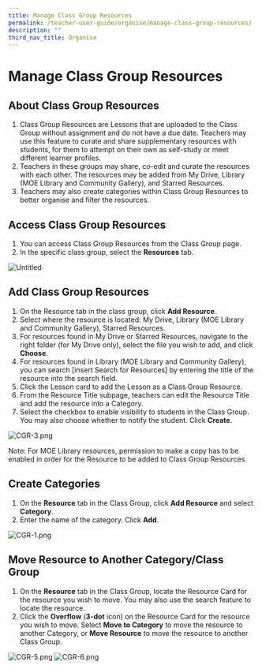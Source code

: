 ```yaml
---
title: Manage Class Group Resources
permalink: /teacher-user-guide/organise/manage-class-group-resources/
description: ""
third_nav_title: Organise
---
```

<h1>Manage Class Group Resources</h1>

<h2>About Class Group Resources</h2>

<ol>
  <li>Class Group Resources are Lessons that are uploaded to the Class Group without assignment and do not have a due date. Teachers may use this feature to curate and share supplementary resources with students, for them to attempt on their own as self-study or meet different learner profiles.</li>
  <li>Teachers in these groups may share, co-edit and curate the resources with each other. The resources may be added from My Drive, Library (MOE Library and Community Gallery), and Starred Resources.</li>
  <li>Teachers may also create categories within Class Group Resources to better organise and filter the resources.</li>
</ol>

<h2>Access Class Group Resources</h2>

<ol>
  <li>You can access Class Group Resources from the Class Group page.</li>
  <li>In the specific class group, select the <strong>Resources</strong> tab.</li>
</ol>

<img alt="Untitled" src="https://s3-us-west-2.amazonaws.com/secure.notion-static.com/e95c00c1-5624-4174-9d32-3ff425ca7aa7/Untitled.png">

<h2>Add Class Group Resources</h2>

<ol>
  <li>On the Resource tab in the class group, click <strong>Add Resource</strong>.</li>
  <li>Select where the resource is located: My Drive, Library (MOE Library and Community Gallery), Starred Resources.</li>
  <li>For resources found in My Drive or Starred Resources, navigate to the right folder (for My Drive only), select the file you wish to add, and click <strong>Choose</strong>.</li>
  <li>For resources found in Library (MOE Library and Community Gallery), you can search [insert Search for Resources] by entering the title of the resource into the search field.</li>
  <li>Click the Lesson card to add the Lesson as a Class Group Resource.</li>
  <li>From the Resource Title subpage, teachers can edit the Resource Title and add the resource into a Category.</li>
  <li>Select the checkbox to enable visibility to students in the Class Group. You may also choose whether to notify the student. Click <strong>Create</strong>.</li>
</ol>

<img alt="CGR-3.png" src="https://s3-us-west-2.amazonaws.com/secure.notion-static.com/d41ea6f3-3c91-4750-92cb-2f11c6ed6507/CGR-3.png">

<p> Note: For MOE Library resources, permission to make a copy has to be enabled in order for the Resource to be added to Class Group Resources.</p>

<h2>Create Categories</h2>

<ol>
  <li>On the <strong>Resource</strong> tab in the Class Group, click <strong>Add Resource</strong> and select <strong>Category</strong>.</li>
  <li>Enter the name of the category. Click <strong>Add</strong>.</li>
</ol>

<img alt="CGR-1.png" src="https://s3-us-west-2.amazonaws.com/secure.notion-static.com/34b20d43-fcc5-474d-b857-d094f73d5005/CGR-1.png">

<h2>Move Resource to Another Category/Class Group</h2>

<ol>
  <li>On the <strong>Resource</strong> tab in the Class Group, locate the Resource Card for the resource you wish to move. You may also use the search feature to locate the resource.</li>
  <li>Click the <strong>Overflow</strong> (<strong>3-dot</strong> icon) on the Resource Card for the resource you wish to move. Select <strong>Move to Category</strong> to move the resource to another Category, or <strong>Move Resource</strong> to move the resource to another Class Group.</li>
</ol>

<img alt="CGR-5.png" src="https://s3-us-west-2.amazonaws.com/secure.notion-static.com/f56f09da-942b-4834-9da0-5a6a273f6411/CGR-5.png">

<img alt="CGR-6.png" src="https://s3-us-west-2.amazonaws.com/secure.notion-static.com/ab75607b-fd14-4d3d-af36-890610d53e9f/CGR-6.png">
